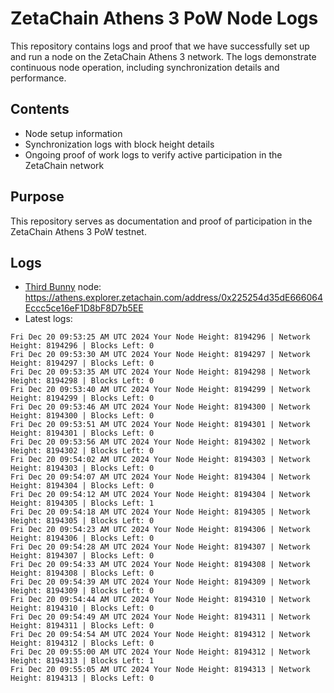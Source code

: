 # ZetaChain Athens 3 PoW Node Logs
This repository contains logs and proof that we have successfully set up and run a node on the ZetaChain Athens 3 network. The logs demonstrate continuous node operation, including synchronization details and performance.

## Contents
- Node setup information
- Synchronization logs with block height details
- Ongoing proof of work logs to verify active participation in the ZetaChain network

## Purpose
This repository serves as documentation and proof of participation in the ZetaChain Athens 3 PoW testnet.

## Logs

- [Third Bunny](https://thirdbunny.xyz/) node: https://athens.explorer.zetachain.com/address/0x225254d35dE666064Eccc5ce16eF1D8bF8D7b5EE
- Latest logs:
```
Fri Dec 20 09:53:25 AM UTC 2024 Your Node Height: 8194296 | Network Height: 8194296 | Blocks Left: 0
Fri Dec 20 09:53:30 AM UTC 2024 Your Node Height: 8194297 | Network Height: 8194297 | Blocks Left: 0
Fri Dec 20 09:53:35 AM UTC 2024 Your Node Height: 8194298 | Network Height: 8194298 | Blocks Left: 0
Fri Dec 20 09:53:40 AM UTC 2024 Your Node Height: 8194299 | Network Height: 8194299 | Blocks Left: 0
Fri Dec 20 09:53:46 AM UTC 2024 Your Node Height: 8194300 | Network Height: 8194300 | Blocks Left: 0
Fri Dec 20 09:53:51 AM UTC 2024 Your Node Height: 8194301 | Network Height: 8194301 | Blocks Left: 0
Fri Dec 20 09:53:56 AM UTC 2024 Your Node Height: 8194302 | Network Height: 8194302 | Blocks Left: 0
Fri Dec 20 09:54:02 AM UTC 2024 Your Node Height: 8194303 | Network Height: 8194303 | Blocks Left: 0
Fri Dec 20 09:54:07 AM UTC 2024 Your Node Height: 8194304 | Network Height: 8194304 | Blocks Left: 0
Fri Dec 20 09:54:12 AM UTC 2024 Your Node Height: 8194304 | Network Height: 8194305 | Blocks Left: 1
Fri Dec 20 09:54:18 AM UTC 2024 Your Node Height: 8194305 | Network Height: 8194305 | Blocks Left: 0
Fri Dec 20 09:54:23 AM UTC 2024 Your Node Height: 8194306 | Network Height: 8194306 | Blocks Left: 0
Fri Dec 20 09:54:28 AM UTC 2024 Your Node Height: 8194307 | Network Height: 8194307 | Blocks Left: 0
Fri Dec 20 09:54:33 AM UTC 2024 Your Node Height: 8194308 | Network Height: 8194308 | Blocks Left: 0
Fri Dec 20 09:54:39 AM UTC 2024 Your Node Height: 8194309 | Network Height: 8194309 | Blocks Left: 0
Fri Dec 20 09:54:44 AM UTC 2024 Your Node Height: 8194310 | Network Height: 8194310 | Blocks Left: 0
Fri Dec 20 09:54:49 AM UTC 2024 Your Node Height: 8194311 | Network Height: 8194311 | Blocks Left: 0
Fri Dec 20 09:54:54 AM UTC 2024 Your Node Height: 8194312 | Network Height: 8194312 | Blocks Left: 0
Fri Dec 20 09:55:00 AM UTC 2024 Your Node Height: 8194312 | Network Height: 8194313 | Blocks Left: 1
Fri Dec 20 09:55:05 AM UTC 2024 Your Node Height: 8194313 | Network Height: 8194313 | Blocks Left: 0
```

